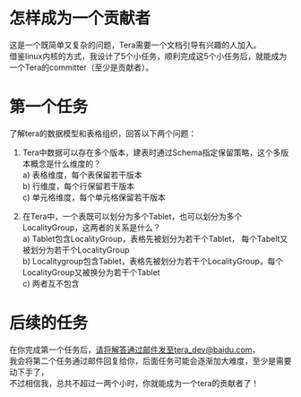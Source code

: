 # 怎样成为一个贡献者
这是一个既简单又复杂的问题，Tera需要一个文档引导有兴趣的人加入。  
借鉴linux内核的方式，我设计了5个小任务，顺利完成这5个小任务后，就能成为一个Tera的committer（至少是贡献者）。

# 第一个任务
了解tera的数据模型和表格组织，回答以下两个问题：  

1. Tera中数据可以存在多个版本，建表时通过Schema指定保留策略，这个多版本概念是什么维度的？  
a) 表格维度，每个表保留若干版本  
b) 行维度，每个行保留若干版本  
c) 单元格维度，每个单元格保留若干版本  

2. 在Tera中，一个表既可以划分为多个Tablet，也可以划分为多个LocalityGroup，这两者的关系是什么？  
a) Tablet包含LocalityGroup，表格先被划分为若干个Tablet， 每个Tabelt又被划分为若干个LocalityGroup  
b) Localitygroup包含Tablet，表格先被划分为若干个LocalityGroup，每个LocalityGroup又被换分为若干个Tablet  
c) 两者互不包含  

# 后续的任务
在你完成第一个任务后，请将解答通过邮件发至tera_dev@baidu.com，  
我会将第二个任务通过邮件回复给你，后面任务可能会逐渐加大难度，至少是需要动下手了，  
不过相信我，总共不超过一两个小时，你就能成为一个tera的贡献者了！
